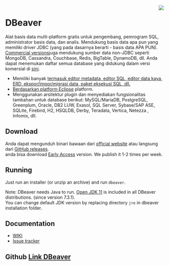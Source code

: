 <img src="https://github.com/dbeaver/dbeaver/wiki/images/dbeaver-icon-64x64.png" align="right"/>

# DBeaver

Alat basis data multi-platform gratis untuk pengembang, pemrogram SQL, administrator basis data, dan analis.
Mendukung basis data apa pun yang memiliki driver JDBC (yang pada dasarnya berarti - basis data APA PUN). 
<a href="https://dbeaver.com/download/">Commercial versions</a>juga mendukung sumber data non-JDBC seperti MongoDB, Cassandra, Couchbase, Redis, BigTable, DynamoDB, dll. Anda dapat menemukan daftar semua database yang didukung dalam versi komersial di
<a href="https://dbeaver.com/databases/">sini</a>.

* Memiliki banyak <a href="https://github.com/dbeaver/dbeaver/wiki">termasuk editor metadata, editor SQL, editor data kaya, ERD, ekspor/impor/migrasi data, paket eksekusi SQL, dll.
* Berdasarkan platform <a href="https://wiki.eclipse.org/Rich_Client_Platform">Eclipse</a> platform.
* Menggunakan arsitektur plugin dan menyediakan fungsionalitas tambahan untuk database berikut: MySQL/MariaDB, PostgreSQL, Greenplum, Oracle, DB2 LUW, Exasol, SQL Server, Sybase/SAP ASE, SQLite, Firebird, H2, HSQLDB, Derby, Teradata, Vertica, Netezza , Infomix, dll.


   
## Download

Anda dapat mengunduh binari bawaan dari <a href="https://dbeaver.io/download" target="_blank">official website</a> atau langsung dari <a href="https://github.com/dbeaver/dbeaver/releases">GitHub releases</a>.  
anda bisa download <a href="https://dbeaver.io/files/ea" target="_blank">Early Access</a> version. We publish it 1-2 times per week.  

## Running

Just run an installer (or unzip an archive) and run `dbeaver`.  

Note: DBeaver needs Java to run. <a href="https://adoptopenjdk.net/" target="_blank">Open JDK 11</a> is included in all DBeaver distributions. (since version 7.3.1).  
You can change default JDK version by replacing directory `jre` in dbeaver installation folder.

## Documentation

* <a href="https://github.com/dbeaver/dbeaver/wiki">WIKI</a>
* <a href="https://github.com/dbeaver/dbeaver/issues">Issue tracker</a>

## Github [Link DBeaver](https://github.com/dbeaver/dbeaver)

